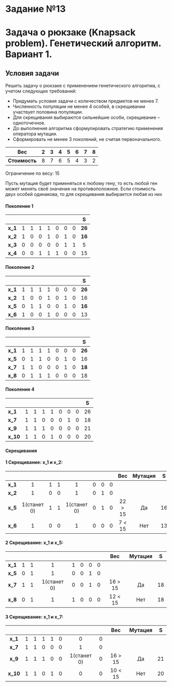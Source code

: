 # Задание №13
# Задача о рюкзаке (Knapsack problem). Генетический алгоритм. Вариант 1.
## Условия задачи
Решить задачу о рюкзаке с применением генетического алгоритма, с учетом следующих требований:
   - Придумать условия задачи с количеством предметов не менее 7.
   - Численность популяции не менее 4 особей, в скрещивании участвует половина популяции. 
   - Для скрещивания выбираются сильнейшие особи, скрещивание – одноточечное.
   - До выполнения алгоритма сформулировать стратегию применения оператора мутации.
   - Сформировать не менее 3 поколений, не считая первоначального.


|    **Вес**    |  2   |  3   |  4   |  5   |  6   |  7   |  8   |
|:-------------:|:----:|:----:|:----:|:----:|:----:|:----:|:----:|
| **Стоимость** |  8   |  7   |  6   |  5   |  4   |  3   |  2   |

Ограничение по весу: 15

Пусть мутация будет применяться к любому гену, то есть любой ген может менять своё значение на противоположное. Если стоимость двух особей одинакова, то для скрещивания выбирается любая из них

#### Поколение 1
|         |     |     |     |     |     |     |     | **S**|
|:--------|:---:|:---:|:---:|:---:|:---:|:---:|:---:|:----:|
| **x_1** |  1  |  1  |  1  |  1  |  0  |  0  |  0  |**26**|
| **x_2** |  1  |  0  |  0  |  1  |  0  |  1  |  0  |**16**|
| **x_3** |  0  |  0  |  0  |  0  |  0  |  1  |  1  |  5   |
| **x_4** |  0  |  0  |  1  |  1  |  1  |  0  |  0  |  15  |

#### Поколение 2
|         |     |     |     |     |     |     |     | **S**|
|:--------|:---:|:---:|:---:|:---:|:---:|:---:|:---:|:----:|
| **x_1** |  1  |  1  |  1  |  1  |  0  |  0  |  0  |**26**|
| **x_2** |  1  |  0  |  0  |  1  |  0  |  1  |  0  |  16  |
| **x_5** |  0  |  1  |  1  |  0  |  0  |  1  |  0  |**16**|
| **x_6** |  1  |  0  |  0  |  1  |  0  |  0  |  0  |  13  |

#### Поколение 3
|         |     |     |     |     |     |     |     | **S**|
|:--------|:---:|:---:|:---:|:---:|:---:|:---:|:---:|:----:|
| **x_1** |  1  |  1  |  1  |  1  |  0  |  0  |  0  |**26**|
| **x_5** |  0  |  1  |  1  |  0  |  0  |  1  |  0  |  16  |
| **x_7** |  1  |  1  |  0  |  0  |  0  |  1  |  0  |**18**|
| **x_8** |  0  |  1  |  1  |  1  |  0  |  0  |  0  |  18  |

#### Поколение 4
|         |     |     |     |     |     |     |     | **S**|
|:--------|:---:|:---:|:---:|:---:|:---:|:---:|:---:|:----:|
| **x_1** |  1  |  1  |  1  |  1  |  0  |  0  |  0  |  26  |
| **x_7** |  1  |  1  |  0  |  0  |  0  |  1  |  0  |  18  |
| **x_9** |  1  |  1  |  1  |  0  |  0  |  0  |  0  |  21  |
| **x_10**|  1  |  1  |  0  |  1  |  0  |  0  |  0  |  20  |

#### Скрещивания

#### 1 Скрещивание: **x_1** и **x_2**:

 |         |           |     |     |           |     |     |     |**Вес**|**Мутация**|**S**|
 |:-------:|:---------:|:---:|:---:|:---------:|:---:|:---:|:---:|:-----:|:---------:|:---:|
 | **x_1** |  1        |  1  |  1  |  1        |  0  |  0  |  0  |       |           |     |
 | **x_2** |  1        |  0  |  0  |  1        |  0  |  1  |  0  |       |           |     |
 | **x_5** |1(станет 0)|  1  |  1  |1(станет 0)|  0  |  1  |  0  |22 > 15| Да        | 16  |
 | **x_6** |  1        |  0  |  0  |  1        |  0  |  0  |  0  | 7 < 15| Нет       | 13  |

#### 2 Скрещивание: **x_1** и **x_5**:

 |         |     |     |           |     |     |     |     |**Вес**|**Мутация**|**S**|
 |:-------:|:---:|:---:|:---------:|:---:|:---:|:---:|:---:|:-----:|:---------:|:---:|
 | **x_1** |  1  |  1  |  1        |  1  |  0  |  0  |  0  |       |           |     |
 | **x_5** |  0  |  1  |  1        |  0  |  0  |  1  |  0  |       |           |     |
 | **x_7** | 1   |  1  |1(станет 0)|  0  |  0  |  1  |  0  |16 > 15| Да        | 18  |
 | **x_8** |  0  |  1  |  1        |  1  |  0  |  0  |  0  |12 < 15| Нет       | 18  |

#### 3 Скрещивание: **x_1** и **x_7**:

 |         |     |     |     |     |     |           |     |**Вес**|**Мутация**|**S**|
 |:-------:|:---:|:---:|:---:|:---:|:---:|:---------:|:---:|:-----:|:---------:|:---:|
 | **x_1** |  1  |  1  |  1  |  1  |  0  |  0        |  0  |       |           |     |
 | **x_7** |  1  |  1  |  0  |  0  |  0  |  1        |  0  |       |           |     |
 | **x_9** |  1  |  1  |  1  |  0  |  0  |1(станет 0)|  0  |16 > 15| Да        | 21  |
 | **x_10**|  1  |  1  |  0  |  1  |  0  |0          |  0  |10 < 15| Нет       | 20  |
